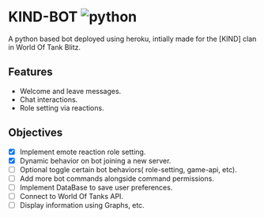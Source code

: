 # KIND-BOT ![python](https://img.shields.io/badge/-python-green)
A python based bot deployed using heroku, intially made for the [KIND] clan in World Of Tank Blitz.

Features
--------
- Welcome and leave messages.
- Chat interactions.
- Role setting via reactions.

Objectives
----
- [x] Implement emote reaction role setting.
- [x] Dynamic behavior on bot joining a new server.
- [ ] Optional toggle certain bot behaviors( role-setting, game-api, etc).
- [ ] Add more bot commands alongside command permissions.
- [ ] Implement DataBase to save user preferences.
- [ ] Connect to World Of Tanks API.
- [ ] Display information using Graphs, etc.
